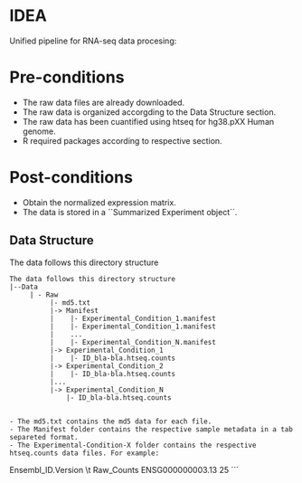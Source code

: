 # IDEA
Unified pipeline for RNA-seq data procesing:

# Pre-conditions
- The raw data files are already downloaded.
- The raw data is organized accorgding to the Data Structure section.
- The raw data has been cuantified using htseq for hg38.pXX Human genome. 
- R required packages according to respective section.

# Post-conditions
- Obtain the normalized expression matrix.
- The data is stored in a ``Summarized Experiment object´´.

## Data Structure

The data follows this directory structure

```
The data follows this directory structure
|--Data
     | - Raw
          |- md5.txt
          |-> Manifest
          |    |- Experimental_Condition_1.manifest
          |    |- Experimental_Condition_1.manifest
          |    ...
          |    |- Experimental_Condition_N.manifest
          |-> Experimental_Condition_1
          |    |- ID_bla-bla.htseq.counts
          |-> Experimental_Condition_2
          |    |- ID_bla-bla.htseq.counts
          |...
          |-> Experimental_Condition_N
              |- ID_bla-bla.htseq.counts


- The md5.txt contains the md5 data for each file.
- The Manifest folder contains the respective sample metadata in a tab separeted format.
- The Experimental-Condition-X folder contains the respective htseq.counts data files. For example:
``` 
  Ensembl_ID.Version \t Raw_Counts
  ENSG000000003.13      25
´´´









         
